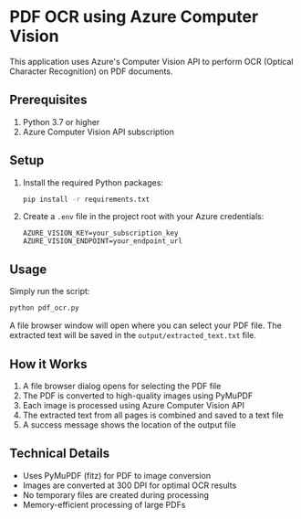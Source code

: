 # PDF OCR using Azure Computer Vision

This application uses Azure's Computer Vision API to perform OCR (Optical Character Recognition) on PDF documents.

## Prerequisites

1. Python 3.7 or higher
2. Azure Computer Vision API subscription

## Setup

1. Install the required Python packages:
   ```bash
   pip install -r requirements.txt
   ```

2. Create a `.env` file in the project root with your Azure credentials:
   ```
   AZURE_VISION_KEY=your_subscription_key
   AZURE_VISION_ENDPOINT=your_endpoint_url
   ```

## Usage

Simply run the script:
```bash
python pdf_ocr.py
```

A file browser window will open where you can select your PDF file. The extracted text will be saved in the `output/extracted_text.txt` file.

## How it Works

1. A file browser dialog opens for selecting the PDF file
2. The PDF is converted to high-quality images using PyMuPDF
3. Each image is processed using Azure Computer Vision API
4. The extracted text from all pages is combined and saved to a text file
5. A success message shows the location of the output file

## Technical Details

- Uses PyMuPDF (fitz) for PDF to image conversion
- Images are converted at 300 DPI for optimal OCR results
- No temporary files are created during processing
- Memory-efficient processing of large PDFs
